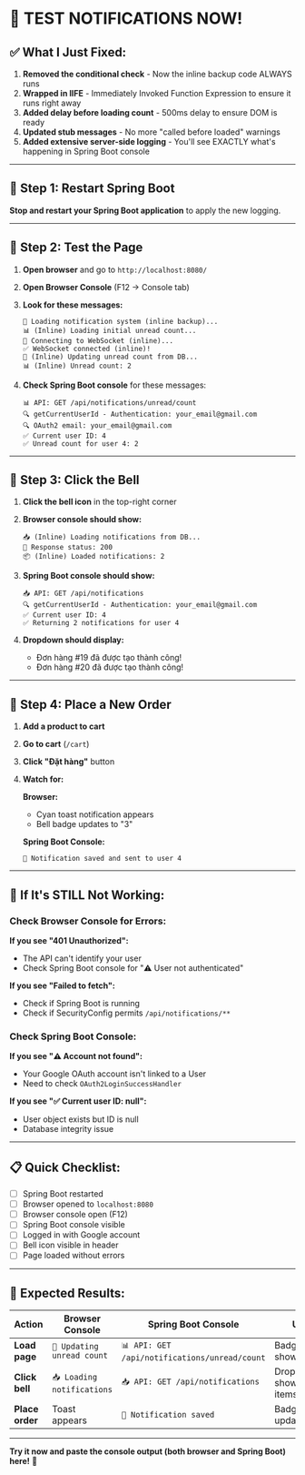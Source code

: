 # 🧪 TEST NOTIFICATIONS NOW!

## ✅ What I Just Fixed:

1. **Removed the conditional check** - Now the inline backup code ALWAYS runs
2. **Wrapped in IIFE** - Immediately Invoked Function Expression to ensure it runs right away
3. **Added delay before loading count** - 500ms delay to ensure DOM is ready
4. **Updated stub messages** - No more "called before loaded" warnings
5. **Added extensive server-side logging** - You'll see EXACTLY what's happening in Spring Boot console

---

## 🚀 Step 1: Restart Spring Boot

**Stop and restart your Spring Boot application** to apply the new logging.

---

## 🧪 Step 2: Test the Page

1. **Open browser** and go to `http://localhost:8080/`
2. **Open Browser Console** (F12 → Console tab)
3. **Look for these messages:**
   ```
   🔧 Loading notification system (inline backup)...
   📊 (Inline) Loading initial unread count...
   🔌 Connecting to WebSocket (inline)...
   ✅ WebSocket connected (inline)!
   🔢 (Inline) Updating unread count from DB...
   📊 (Inline) Unread count: 2
   ```

4. **Check Spring Boot console** for these messages:
   ```
   📊 API: GET /api/notifications/unread/count
   🔍 getCurrentUserId - Authentication: your_email@gmail.com
   🔍 OAuth2 email: your_email@gmail.com
   ✅ Current user ID: 4
   ✅ Unread count for user 4: 2
   ```

---

## 🧪 Step 3: Click the Bell

1. **Click the bell icon** in the top-right corner
2. **Browser console should show:**
   ```
   📥 (Inline) Loading notifications from DB...
   📡 Response status: 200
   📦 (Inline) Loaded notifications: 2
   ```

3. **Spring Boot console should show:**
   ```
   📥 API: GET /api/notifications
   🔍 getCurrentUserId - Authentication: your_email@gmail.com
   ✅ Current user ID: 4
   ✅ Returning 2 notifications for user 4
   ```

4. **Dropdown should display:**
   - Đơn hàng #19 đã được tạo thành công!
   - Đơn hàng #20 đã được tạo thành công!

---

## 🧪 Step 4: Place a New Order

1. **Add a product to cart**
2. **Go to cart** (`/cart`)
3. **Click "Đặt hàng"** button
4. **Watch for:**

   **Browser:**
   - Cyan toast notification appears
   - Bell badge updates to "3"
   
   **Spring Boot Console:**
   ```
   🔔 Notification saved and sent to user 4
   ```

---

## 🐛 If It's STILL Not Working:

### Check Browser Console for Errors:

**If you see "401 Unauthorized":**
- The API can't identify your user
- Check Spring Boot console for "⚠️ User not authenticated"

**If you see "Failed to fetch":**
- Check if Spring Boot is running
- Check if SecurityConfig permits `/api/notifications/**`

### Check Spring Boot Console:

**If you see "⚠️ Account not found":**
- Your Google OAuth account isn't linked to a User
- Need to check `OAuth2LoginSuccessHandler`

**If you see "✅ Current user ID: null":**
- User object exists but ID is null
- Database integrity issue

---

## 📋 Quick Checklist:

- [ ] Spring Boot restarted
- [ ] Browser opened to `localhost:8080`
- [ ] Browser console open (F12)
- [ ] Spring Boot console visible
- [ ] Logged in with Google account
- [ ] Bell icon visible in header
- [ ] Page loaded without errors

---

## 📝 Expected Results:

| Action | Browser Console | Spring Boot Console | UI |
|--------|----------------|---------------------|-----|
| **Load page** | `🔢 Updating unread count` | `📊 API: GET /api/notifications/unread/count` | Badge shows "2" |
| **Click bell** | `📥 Loading notifications` | `📥 API: GET /api/notifications` | Dropdown shows 2 items |
| **Place order** | Toast appears | `🔔 Notification saved` | Badge updates |

---

**Try it now and paste the console output (both browser and Spring Boot) here!** 🚀



